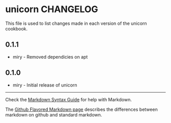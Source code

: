 unicorn CHANGELOG
=================

This file is used to list changes made in each version of the unicorn cookbook.

0.1.1
-----
- miry - Removed dependicies on apt

0.1.0
-----
- miry - Initial release of unicorn

- - -
Check the [Markdown Syntax Guide](http://daringfireball.net/projects/markdown/syntax) for help with Markdown.

The [Github Flavored Markdown page](http://github.github.com/github-flavored-markdown/) describes the differences between markdown on github and standard markdown.
